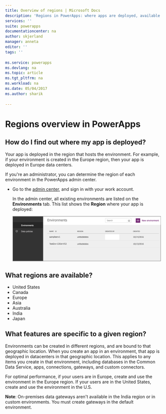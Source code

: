 ```yaml
---
title: Overview of regions | Microsoft Docs
description: 'Regions in PowerApps: where apps are deployed, available regions, features specific to a region'
services: ''
suite: powerapps
documentationcenter: na
author: skjerland
manager: anneta
editor: ''
tags: ''

ms.service: powerapps
ms.devlang: na
ms.topic: article
ms.tgt_pltfrm: na
ms.workload: na
ms.date: 05/04/2017
ms.author: sharik

---
```

# Regions overview in PowerApps
## How do I find out where my app is deployed?
Your app is deployed in the region that hosts the environment. For example, if your environment is created in the Europe region, then your app is deployed in Europe data centers.

If you're an administrator, you can determine the region of each environment in the PowerApps admin center.

* Go to the [admin center](https://admin.powerapps.com), and sign in with your work account.
  
    In the admin center, all existing environments are listed on the **Environments** tab. This list shows the **Region** where your app is deployed:
  
   ![Environments tab](./media/regions-overview/environment-list.png)

## What regions are available?
* United States
* Canada
* Europe
* Asia
* Australia
* India
* Japan

## What features are specific to a given region?
Environments can be created in different regions, and are bound to that geographic location. When you create an app in an environment, that app is deployed in datacenters in that geographic location. This applies to any items you create in that environment, including  databases in the Common Data Service, apps, connections, gateways, and custom connectors.

For optimal performance, if your users are in Europe, create and use the environment in the Europe region. If your users are in the United States, create and use the environment in the U.S.

**Note**: On-premises data gateways aren't available in the India region or in custom environments. You must create gateways in the default environment.

